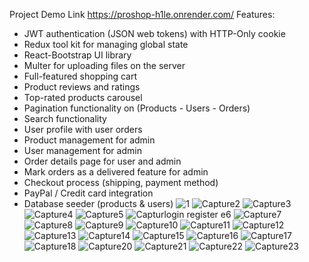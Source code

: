 Project Demo Link https://proshop-h1le.onrender.com/
Features:
- JWT authentication (JSON web tokens) with HTTP-Only cookie
- Redux tool kit for managing global state
- React-Bootstrap UI library
- Multer for uploading files on the server
- Full-featured shopping cart
- Product reviews and ratings
- Top-rated products carousel
- Pagination functionality on (Products - Users - Orders)
- Search functionality
- User profile with user orders
- Product management for admin
- User management for admin
- Order details page for user and admin
- Mark orders as a delivered feature for admin
- Checkout process (shipping, payment method)
- PayPal / Credit card integration
- Database seeder (products & users)
![1](https://github.com/mohamedkhairy23/E-commerce/assets/82667987/2982b93e-61dd-4b3a-bc6a-798cee9350b8)
![Capture2](https://github.com/mohamedkhairy23/E-commerce/assets/82667987/31761292-a72d-4c4b-aff1-5845065543a1)
![Capture3](https://github.com/mohamedkhairy23/E-commerce/assets/82667987/b796596e-56a7-48d2-a0a2-185d55b77d8f)
![Capture4](https://github.com/mohamedkhairy23/E-commerce/assets/82667987/15b35626-7474-41e1-86e4-a3c47cd7c29a)
![Capture5](https://github.com/mohamedkhairy23/E-commerce/assets/82667987/bf4859a0-f447-4078-b795-10fa903e45b8)
![Captur![login](https://github.com/mohamedkhairy23/E-commerce/assets/82667987/39bd72f5-499e-48ef-a943-72d73fa7b169)
![register](https://github.com/mohamedkhairy23/E-commerce/assets/82667987/6a7bb66b-2f2c-458b-86ef-e20914b37b6b)
e6](https://github.com/mohamedkhairy23/E-commerce/assets/82667987/3c3390cf-c02a-43da-9bf4-437224455f17)
![Capture7](https://github.com/mohamedkhairy23/E-commerce/assets/82667987/9347ab34-7979-4c9e-9a5f-444008b2bc91)
![Capture8](https://github.com/mohamedkhairy23/E-commerce/assets/82667987/81dfea60-8e42-4aef-8f84-096590b48623)
![Capture9](https://github.com/mohamedkhairy23/E-commerce/assets/82667987/2864410f-3339-43ba-8eb3-4d9317649380)
![Capture10](https://github.com/mohamedkhairy23/E-commerce/assets/82667987/79c3b92b-67a1-4236-b9f8-a8d4ff252428)
![Capture11](https://github.com/mohamedkhairy23/E-commerce/assets/82667987/e1f26e22-664a-4690-8828-ec5ea40ed94a)
![Capture12](https://github.com/mohamedkhairy23/E-commerce/assets/82667987/2fe1e6cb-fe30-47c3-a248-429dea191f26)
![Capture13](https://github.com/mohamedkhairy23/E-commerce/assets/82667987/4847ae8b-7850-409d-9b6b-7133e2d177fd)
![Capture14](https://github.com/mohamedkhairy23/E-commerce/assets/82667987/531b2483-253a-40df-aeb4-48d7e16cfbdd)
![Capture15](https://github.com/mohamedkhairy23/E-commerce/assets/82667987/bf99df75-d487-450c-a5d1-f18e85fae376)
![Capture16](https://github.com/mohamedkhairy23/E-commerce/assets/82667987/fb32e187-9425-4533-988e-2c7b0f911273)
![Capture17](https://github.com/mohamedkhairy23/E-commerce/assets/82667987/3c47e249-1426-4a9f-b0ef-141897cc181c)
![Capture18](https://github.com/mohamedkhairy23/E-commerce/assets/82667987/25b3635a-0e3d-433e-a322-9f5e5b02b06f)
![Capture20](https://github.com/mohamedkhairy23/E-commerce/assets/82667987/b0f68726-69be-4f87-83f0-92360d12f83a)
![Capture21](https://github.com/mohamedkhairy23/E-commerce/assets/82667987/33cc4bd3-dad0-4e81-9ad1-564ec3c51d02)
![Capture22](https://github.com/mohamedkhairy23/E-commerce/assets/82667987/83590d8e-e071-4257-92d1-1e4ec8e08cf1)
![Capture23](https://github.com/mohamedkhairy23/E-commerce/assets/82667987/025b5440-9160-40ef-9b42-d4a1e6972601)
